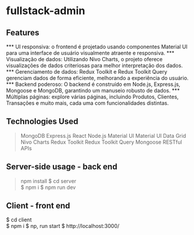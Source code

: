 # fullstack-admin

## Features

 *** UI responsiva: o frontend é projetado usando componentes Material UI para uma interface de usuário visualmente atraente e responsiva.
 *** Visualização de dados: Utilizando Nivo Charts, o projeto oferece visualizações de dados criteriosas para melhor interpretação dos dados.
 *** Gerenciamento de dados: Redux Toolkit e Redux Toolkit Query gerenciam dados de forma eficiente, melhorando a experiência do usuário.
 *** Backend poderoso: O backend é construído em Node.js, Express.js, Mongoose e MongoDB, garantindo um manuseio robusto de dados.
 *** Múltiplas páginas: explore várias páginas, incluindo Produtos, Clientes, Transações e muito mais, cada uma com funcionalidades distintas.

## Technologies Used

 > MongoDB
 > Express.js
 > React
 > Node.js
 > Material UI
 > Material UI Data Grid
 > Nivo Charts
 > Redux Toolkit
 > Redux Toolkit Query
 > Mongoose
 > RESTful APIs

 ## Server-side usage - back end
 > npm install
$ cd server  
$ npm i
$ npm run dev


## Client - front end
$ cd client  
$ npm i
$ np, run start
$ http://localhost:3000/
